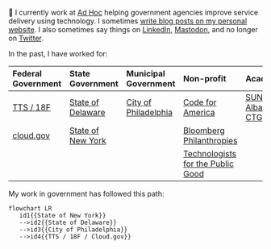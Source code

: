 :wave: I currently work at [Ad Hoc](https://adhocteam.us/) helping government agencies improve service delivery using technology. I sometimes [write blog posts on my personal website](https://civic.io). I also sometimes say things on [LinkedIn](https://www.linkedin.com/in/markheadd/recent-activity/all/), [Mastodon](https://mastodon.social/@mheadd), and no longer on [Twitter](https://twitter.com/mheadd).

In the past, I have worked for:

  
|  Federal Government | State Government  | Municipal Government  | Non-profit  |  Academia |
|:---|:---|:---|:---|:---|
| [TTS / 18F](https://18f.gsa.gov/) | [State of Delaware](https://dti.delaware.gov/)  | [City of Philadelphia](https://www.phila.gov/)  | [Code for America ](https://codeforamerica.org/)  | [SUNY Albany CTG](https://www.ctg.albany.edu/) |
| [cloud.gov](https://cloud.gov)  | [State of New York](https://www.nysenate.gov/)  |   | [Bloomberg Philanthropies](https://whatworkscities.bloomberg.org/)  | |
|   |   |   | [Technologists for the Public Good](https://www.publicgood.tech/)  | |


My work in government has followed this path:

```mermaid
flowchart LR
   id1{{State of New York}}
   -->id2{{State of Delaware}}
   -->id3{{City of Philadelphia}}
   -->id4{{TTS / 18F / Cloud.gov}}
```
